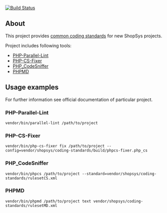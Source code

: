 [![Build Status](https://travis-ci.org/shopsys/coding-standards.svg?branch=master)](https://travis-ci.org/shopsys/coding-standards)

## About

This project provides [common coding standards](docs/description-of-used-coding-standards-rules.md) for new ShopSys projects.

Project includes following tools:
* [PHP-Parallel-Lint](https://github.com/JakubOnderka/PHP-Parallel-Lint)
* [PHP-CS-Fixer](https://github.com/FriendsOfPHP/PHP-CS-Fixer)
* [PHP_CodeSniffer](https://github.com/squizlabs/PHP_CodeSniffer)
* [PHPMD](https://github.com/phpmd/phpmd)

## Usage examples

For further information see official documentation of particular project.

### PHP-Parallel-Lint

```
vendor/bin/parallel-lint /path/to/project
```

### PHP-CS-Fixer

```
vendor/bin/php-cs-fixer fix /path/to/project --config=vendor/shopsys/coding-standards/build/phpcs-fixer.php_cs
```

### PHP_CodeSniffer

```
vendor/bin/phpcs /path/to/project --standard=vendor/shopsys/coding-standards/rulesetCS.xml
```

### PHPMD

```
vendor/bin/phpmd /path/to/project text vendor/shopsys/coding-standards/rulesetMD.xml
```
